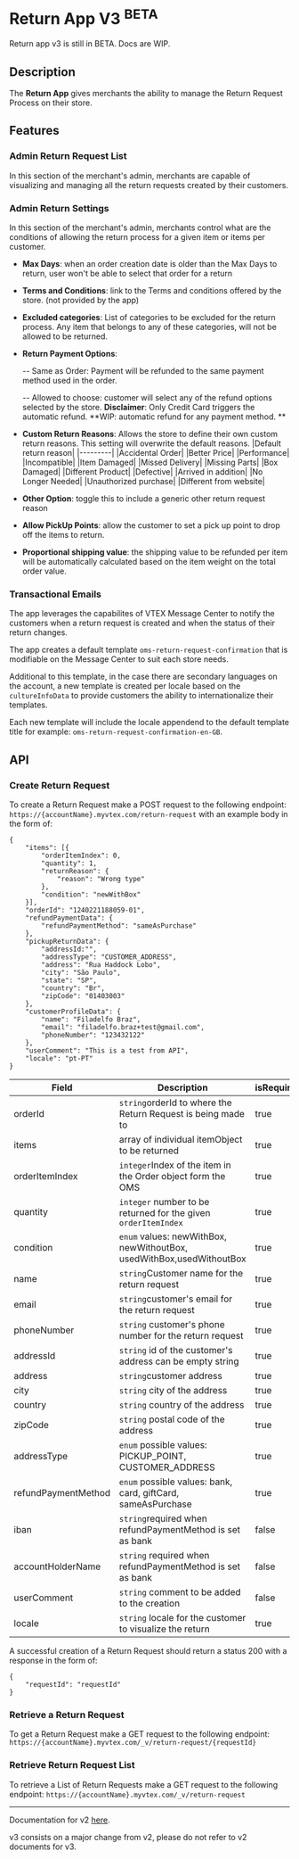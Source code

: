 # Return App V3 <sup>BETA</sup>

Return app v3 is still in BETA. Docs are WIP.

## Description

The **Return App** gives merchants the ability to manage the Return Request Process on their store. 

## Features

### Admin Return Request List
In this section of the merchant's admin, merchants are capable of visualizing and managing all the return requests created by their customers. 
### Admin Return Settings
In this section of the merchant's admin, merchants control what are the conditions of allowing the return process for a given item or items per customer. 
- **Max Days**: when an order creation date is older than the Max Days to return, user won't be able to select that order for a return
- **Terms and Conditions**: link to the Terms and conditions offered by the store. (not provided by the app)
- **Excluded categories**: List of categories to be excluded for the return process. Any item that belongs to any of these categories, will not be allowed to be returned.
- **Return Payment Options**: 

  -- Same as Order: Payment will be refunded to the same payment method used in the order. 

  -- Allowed to choose: customer will select any of the refund options selected by the store. 
      **Disclaimer**: Only Credit Card triggers the automatic refund. **WIP: automatic refund for any payment method. **
- **Custom Return Reasons**: Allows the store to define their own custom return reasons. This setting will overwrite the default reasons. 
    |Default return reason|
    |---------|
    |Accidental Order|
    |Better Price|
    |Performance|
    |Incompatible|
    |Item Damaged|
    |Missed Delivery|
    |Missing Parts|
    |Box Damaged|
    |Different Product|
    |Defective|
    |Arrived in addition|
    |No Longer Needed|
    |Unauthorized purchase|
    |Different from website|

- **Other Option**: toggle this to include a generic other return request reason
- **Allow PickUp Points**: allow the customer to set a pick up point to drop off the items to return. 
- **Proportional shipping value**: the shipping value to be refunded per item will be automatically calculated based on the item weight on the total order value. 

### Transactional Emails
The app leverages the capabilites of VTEX Message Center to notify the customers when a return request is created and when the status of their return changes. 

The app creates a default template `oms-return-request-confirmation` that is modifiable on the Message Center to suit each store needs. 

Additional to this template, in the case there are secondary languages on the account, a new template is created per locale based on the `cultureInfoData` to provide customers the ability to internationalize their templates. 

Each new template will include the locale appendend to the default template title for example: `oms-return-request-confirmation-en-GB`. 


## API
### Create Return Request

To create a Return Request make a POST request to the following endpoint:
`https://{accountName}.myvtex.com/return-request`
with an example body in the form of:
```
{
    "items": [{
        "orderItemIndex": 0,
        "quantity": 1,
        "returnReason": {
            "reason": "Wrong type"
        },
        "condition": "newWithBox"
    }],
    "orderId": "1240221188059-01",
    "refundPaymentData": {
        "refundPaymentMethod": "sameAsPurchase"
    },
    "pickupReturnData": {
        "addressId:"",
        "addressType": "CUSTOMER_ADDRESS",
        "address": "Rua Haddock Lobo",
        "city": "São Paulo",
        "state": "SP",
        "country": "Br",
        "zipCode": "01403003"
    },
    "customerProfileData": {
        "name": "Filadelfo Braz",
        "email": "filadelfo.braz+test@gmail.com",
        "phoneNumber": "123432122"
    },
    "userComment": "This is a test from API",
    "locale": "pt-PT"
}
```

|Field | Description | isRequired |
|-----| ------|------|
|orderId|`string`orderId to where the Return Request is being made to|true|
|items|array of individual itemObject to be returned|true|
|orderItemIndex|`integer`Index of the item in the Order object form the OMS|true|
|quantity|`integer` number to be returned for the given `orderItemIndex`|true|
|condition|`enum` values: newWithBox, newWithoutBox, usedWithBox,usedWithoutBox|true|
|name|`string`Customer name for the return request|true|
|email|`string`customer's email for the return request|true|
|phoneNumber|`string` customer's phone number for the return request|true|
|addressId|`string` id of the customer's address can be empty string|true|
|address|`string`customer address|true|
|city|`string` city of the address|true|
|country|`string` country of the address|true|
|zipCode|`string` postal code of the address|true|
|addressType|`enum` possible values: PICKUP_POINT, CUSTOMER_ADDRESS|true|
|refundPaymentMethod|`enum` possible values: bank, card, giftCard, sameAsPurchase|true|
|iban|`string`required when refundPaymentMethod is set as bank|false|
|accountHolderName|`string` required when refundPaymentMethod is set as bank|false|
|userComment|`string` comment to be added to the creation|false|
|locale|`string` locale for the customer to visualize the return|true|

A successful creation of a Return Request should return a status 200 with a response in the form of:
```
{
    "requestId": "requestId"
}
```

### Retrieve a Return Request
To get a Return Request make a GET request to the following endpoint:
`https://{accountName}.myvtex.com/_v/return-request/{requestId}`

### Retrieve Return Request List
To retrieve a List of Return Requests make a GET request to the following endpoint:
`https://{accountName}.myvtex.com/_v/return-request`

---
Documentation for v2 [here](https://github.com/vtex-apps/return-app/tree/v2).

v3 consists on a major change from v2, please do not refer to v2 documents for v3. 
